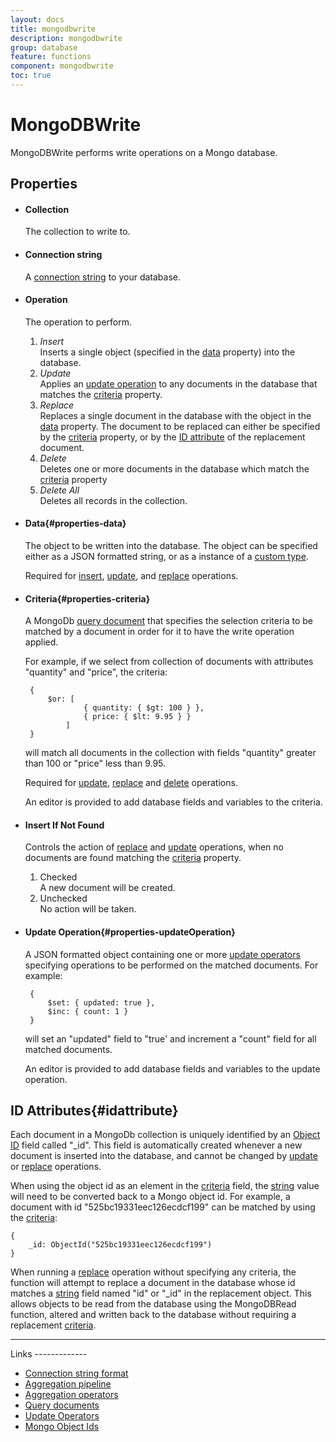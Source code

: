 ```yaml
---
layout: docs
title: mongodbwrite
description: mongodbwrite
group: database
feature: functions
component: mongodbwrite
toc: true
---
```

MongoDBWrite
============

MongoDBWrite performs write operations on a Mongo database.

Properties
----------

-  #### Collection

    The collection to write to.

-  #### Connection string

    A [connection string](http://docs.mongodb.org/manual/reference/connection-string/) to your database.

-  #### Operation

    The operation to perform.

    1.  <a id="operations-insert"></a>*Insert*  
        Inserts a single object (specified in the
        [data](#properties-data) property) into the database.
    2.  <a id="operations-update"></a>*Update*  
        Applies an [update operation](#properties-updateOperation) to
        any documents in the database that matches the
        [criteria](#properties-criteria) property.
    3.  <a id="operations-replace"></a>*Replace*  
        Replaces a single document in the database with the object in
        the [data](#properties-data) property. The document to be
        replaced can either be specified by the
        [criteria](#properties-criteria) property, or by the [ID
        attribute](#idattribute) of the replacement document.
    4.  <a id="operations-delete"></a>*Delete*  
        Deletes one or more documents in the database which match the
        [criteria](#properties-criteria) property
    5.  <a id="operations-deleteall"></a>*Delete All*  
        Deletes all records in the collection.


-  #### Data{#properties-data}

    The object to be written into the database. The object can be
    specified either as a JSON formatted string, or as a instance of a
    [custom type](https://linx.software/plugins/BuiltIn/Types/CustomType/).

    Required for [insert](#operations-insert),
    [update](#operations-update), and [replace](#operations-replace)
    operations.

-  #### Criteria{#properties-criteria}

    A MongoDb [query document](http://docs.mongodb.org/manual/tutorial/query-documents/) that 
    specifies the selection criteria to be matched by a document in order for
    it to have the write operation applied.

    For example, if we select from collection of documents with attributes
    "quantity" and "price", the criteria:
    
        { 
            $or: [
                    { quantity: { $gt: 100 } },
                    { price: { $lt: 9.95 } }
                ]
        }

    will match all documents in the collection with fields "quantity"
    greater than 100 or "price" less than 9.95.

    Required for [update](#operations-update),
    [replace](#operations-replace) and [delete](#operations-delete)
    operations.

    An editor is provided to add database fields and variables to the criteria.

-  #### Insert If Not Found

    Controls the action of [replace](#operations-replace) and
    [update](#operations-update) operations, when no documents are found
    matching the [criteria](#properties-criteria) property.

    1.  Checked  
         A new document will be created.
    2.  Unchecked  
         No action will be taken.

-  #### Update Operation{#properties-updateOperation}

    A JSON formatted object containing one or more [update
    operators](#links-updateOperators) specifying operations to be performed
    on the matched documents. For example:

        {
            $set: { updated: true },
            $inc: { count: 1 }
        }

    will set an "updated" field to "true' and increment a "count" field for
    all matched documents.

    An editor is provided to add database fields and variables to the update operation.

ID Attributes{#idattribute}
-------------

Each document in a MongoDb collection is uniquely identified by an [Object
ID](http://docs.mongodb.org/manual/reference/object-id/) field called "\_id". This field is automatically
created whenever a new document is inserted into the database, and
cannot be changed by [update](#operations-update) or
[replace](#operations-replace) operations.

When using the object id as an element in the [criteria](#criteria)
field, the [string](https://linx.software/plugins/BuiltIn/Types/String/) value will need to be converted back
to a Mongo object id. For example, a document with id
"525bc19331eec126ecdcf199" can be matched by using the
[criteria](#criteria):

    { 
        _id: ObjectId("525bc19331eec126ecdcf199")
    }     

When running a [replace](#operations-replace) operation without
specifying any criteria, the function will attempt to replace a document
in the database whose id matches a [string](https://linx.software/plugins/BuiltIn/Types/String/) field named
"id" or "\_id" in the replacement object. This allows objects to be read
from the database using the MongoDBRead function, altered and written
back to the database without requiring a replacement
[criteria](#properties-criteria).

<hr>
Links
-------------

- [Connection string format](http://docs.mongodb.org/manual/reference/connection-string/)
- [Aggregation pipeline](http://docs.mongodb.org/manual/core/aggregation-pipeline/)  
- [Aggregation operators](http://docs.mongodb.org/manual/reference/operator/aggregation/#aggregation-pipeline-operator-reference)
- [Query documents](http://docs.mongodb.org/manual/tutorial/query-documents/)  
- [Update Operators](http://docs.mongodb.org/manual/reference/operator/update/#id1)  
- [Mongo Object Ids](http://docs.mongodb.org/manual/reference/object-id/)  

